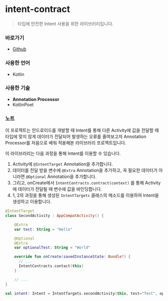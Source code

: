 # intent-contract

> 타입에 안전한 Intent 사용을 위한 라이브러리입니다.

### 바로가기

- [Github](https://github.com/namhyun-gu/intent-contract)

### 사용한 언어

- Kotlin

### 사용한 기술

- **Annotation Processor**
- KotlinPoet

### 노트

이 프로젝트는 안드로이드를 개발할 때 Intent를 통해 다른 Activity에 값을 전달할 때 타입에 맞지 않게 데이터가 전달되어 발생하는 오류를 줄여보고자 Annotation Processor를 처음으로 배워 적용해본 라이브러리 프로젝트입니다.

이 라이브러리는 다음 과정을 통해 Intent를 이용할 수 있습니다.

1.  Activity에 `@IntentTarget` Annotation을 추가합니다.
2.  데이터를 전달 받을 변수에 `@Extra` Annotation을 추가하고, 꼭 필요한 데이터가 아니라면 `@Optional` Annotation을 추가합니다.
3.  그리고, onCreate에서 `IntentContracts.contract(context)` 를 통해 Activity에 데이터가 전달될 때 변수에 값을 바인딩합니다.
4.  1, 2의 과정을 통해 생성된 `IntentTargets` 클래스의 메소드를 이용하여 Intent을 생성하고 이용합니다.

```kotlin
@IntentTarget
class SecondActivity : AppCompatActivity() {

    @Extra
    var test: String = "Hello"

    @Optional
    @Extra
    var optionalTest: String = "World"

    override fun onCreate(savedInstanceState: Bundle?) {
      // ...
      IntentContracts.contact(this)
    }

    // ...
}
```

```kotlin
val intent: Intent = IntentTargets.secondActivity(this, test="Test", optionalTest=null)
```
